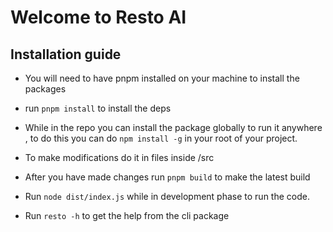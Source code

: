 # Welcome to Resto AI

## Installation guide

- You will need to have pnpm installed on your machine to install the packages
- run `pnpm install` to install the deps
- While in the repo you can install the package globally to run it anywhere , to do this you can do `npm install -g` in your root of your project.
- To make modifications do it in files inside /src
- After you have made changes run `pnpm build` to make the latest build
- Run `node dist/index.js` while in development phase to run the code.

- Run `resto -h` to get the help from the cli package
